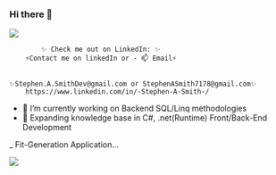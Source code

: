 ### Hi there 👋

![](https://www.canva.com/design/DAFK8uMaC8M/mIVlvRB6swCFJOzlcrcWdQ/edit?utm_content=DAFK8uMaC8M&utm_campaign=designshare&utm_medium=link2&utm_source=sharebutton)

            ✨ Check me out on LinkedIn: ✨
   	    ⚡Contact me on linkedIn or - 📫 Email⚡
		

	✨Stephen.A.SmithDev@gmail.com or StephenASmith7178@gmail.com✨
		https://www.linkedin.com/in/-Stephen-A-Smith-/

- 🔭 I’m currently working on Backend SQL/Linq methodologies 
- 🌱 Expanding knowledge base in C#, .net(Runtime) Front/Back-End Development

_  Fit-Generation Application...

![](https://github.com/SAS7178/project-gifs/blob/main/public/Fit-Gen%20Gif.gif?raw=true)
